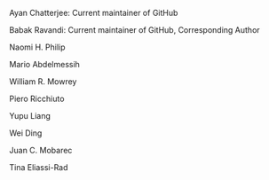 Ayan Chatterjee: Current maintainer of GitHub

Babak Ravandi: Current maintainer of GitHub, Corresponding Author

Naomi H. Philip

Mario Abdelmessih

William R. Mowrey

Piero Ricchiuto

Yupu Liang

Wei Ding

Juan C. Mobarec

Tina Eliassi-Rad